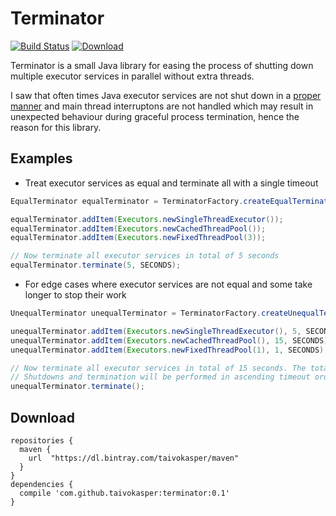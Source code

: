 # Terminator
[![Build Status](https://travis-ci.org/taivokasper/Terminator.svg?branch=master)](https://travis-ci.org/taivokasper/Terminator)
[ ![Download](https://api.bintray.com/packages/taivokasper/maven/Terminator/images/download.svg) ](https://bintray.com/taivokasper/maven/Terminator/_latestVersion)

Terminator is a small Java library for easing the process of shutting down multiple executor services in parallel without extra threads.

I saw that often times Java executor services are not shut down in a 
[proper manner](https://docs.oracle.com/javase/7/docs/api/java/util/concurrent/ExecutorService.html) 
and main thread interruptons are not handled which may result in unexpected behaviour during graceful process termination, hence the reason for this library.

## Examples
* Treat executor services as equal and terminate all with a single timeout
```java
EqualTerminator equalTerminator = TerminatorFactory.createEqualTerminator();

equalTerminator.addItem(Executors.newSingleThreadExecutor());
equalTerminator.addItem(Executors.newCachedThreadPool());
equalTerminator.addItem(Executors.newFixedThreadPool(3));

// Now terminate all executor services in total of 5 seconds
equalTerminator.terminate(5, SECONDS);
```

* For edge cases where executor services are not equal and some take longer to stop their work
```java
UnequalTerminator unequalTerminator = TerminatorFactory.createUnequalTerminator();

unequalTerminator.addItem(Executors.newSingleThreadExecutor(), 5, SECONDS);
unequalTerminator.addItem(Executors.newCachedThreadPool(), 15, SECONDS);
unequalTerminator.addItem(Executors.newFixedThreadPool(1), 1, SECONDS);

// Now terminate all executor services in total of 15 seconds. The total comes from whatever is the largest timeout.
// Shutdowns and termination will be performed in ascending timeout order
unequalTerminator.terminate();
```

## Download
```
repositories {
  maven {
    url  "https://dl.bintray.com/taivokasper/maven"
  }
}
dependencies {
  compile 'com.github.taivokasper:terminator:0.1'
}
```
